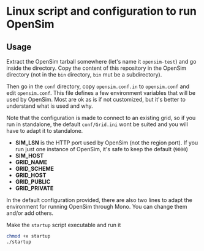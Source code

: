 # Linux script and configuration to run OpenSim

## Usage

Extract the OpenSim tarball somewhere (let's name it `opensim-test`) and go inside the directory. Copy the content of this repository in the OpenSim directory (not in the `bin` directory, `bin` mut be a subdirectory).

Then go in the `conf` directory, copy `opensim.conf.in` to `opensim.conf` and edit `opensim.conf`. This file defines a few environment variables that will be used by OpenSim. Most are ok as is if not customized, but it's better to understand what is used and why.

Note that the configuration is made to connect to an existing grid, so if you run in standalone, the default `conf/Grid.ini` wont be suited and you will have to adapt it to standalone.

- **SIM_LSN** is the HTTP port used by OpenSim (not the region port). If you run just one instance of OpenSim, it's safe to keep the default (`9000`)
- **SIM_HOST** 
- **GRID_NAME**
- **GRID_SCHEME**
- **GRID_HOST**
- **GRID_PUBLIC**
- **GRID_PRIVATE**

In the default configuration provided, there are also two lines to adapt the environment for running OpenSim through Mono. You can change them and/or add others.

Make the `startup` script executable and run it
```sh
chmod +x startup
./startup
```

